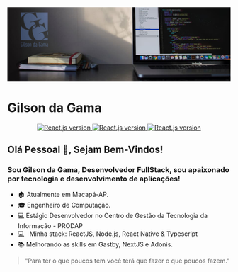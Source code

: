 <img width="auto" src="https://github.com/GilsondaGama/GilsondaGama/blob/master/images/Banner%20GG.jpg">


# Gilson da Gama

<p align="center">
  <a href="https://www.linkedin.com/in/gilsondagama/">
    <img alt="React.js version" src="https://img.shields.io/badge/LinkedIn-gilsondagama-0e76a8?style=flat&logoColor=white&logo=linkedin">
  </a>
  <a href="https://www.facebook.com/gilson.dagama">
    <img alt="React.js version" src="https://img.shields.io/badge/Facebook-gilson.dagama-1778F2?style=flat&logoColor=white&logo=facebook">
  </a>
  <a href="https://www.instagram.com/gilsondagama/">
    <img alt="React.js version" src="https://img.shields.io/badge/Instagram-@gilsondagama-833AB4?style=flat&logoColor=white&logo=instagram">
  </a>
</p>


## Olá Pessoal 👋, Sejam Bem-Vindos!
### Sou Gilson da Gama, Desenvolvedor FullStack, sou apaixonado por tecnologia e desenvolvimento de aplicações!

- :house: Atualmente em Macapá-AP.
- 🎓 Engenheiro de Computação.
- :computer: Estágio Desenvolvedor no Centro de Gestão da Tecnologia da Informação - PRODAP
- :computer: &nbsp; Minha stack: ReactJS, Node.js, React Native & Typescript
- :books: Melhorando as skills em Gastby, NextJS e Adonis.

> "Para ter o que poucos tem você terá que fazer o que poucos fazem."
